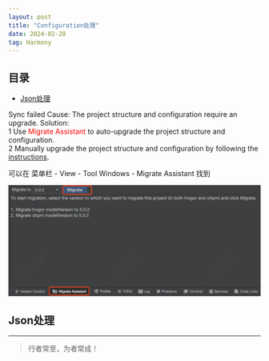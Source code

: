 ```yaml
---
layout: post
title: "Configuration处理"
date: 2024-02-28
tag: Harmony
---
```





## 目录
- [Json处理](#content1)   


Sync failed
Cause: The project structure and configuration require an upgrade. Solution:             
1 Use <span style="color:red">Migrate Assistant</span> to auto-upgrade the project structure and configuration.     
2 Manually upgrade the project structure and configuration by following the <a href="https://developer.huawei.com/consumer/cn/doc/harmonyos-guides-V14/ide-integrated-project-migration-V14">instructions</a>.       

可以在 菜单栏 - View - Tool Windows - Migrate Assistant 找到     

<img src="/images/harmony/13.png" alt="img">

## <a id="content1">Json处理</a>










----------
>  行者常至，为者常成！


